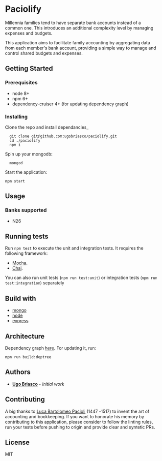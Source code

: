 # Paciolify

Millennia families tend to have separate bank accounts instead of a common one. This introduces an additional complexity level by managing expenses and budgets.

This application aims to facilitate family accounting by aggregating data from each member's bank account, providing a simple way to manage and control shared budgets and expenses.

## Getting Started

### Prerequisites

- node 8+
- npm 6+
- dependency-cruiser 4+ (for updating dependency graph)

### Installing

Clone the repo and install dependancies\_

```
  git clone git@github.com:ugobriasco/paciolify.git
  cd ./paciolify
  npm i
```

Spin up your mongodb:

```
  mongod
```

Start the application:

```
npm start
```

## Usage

### Banks supported

- N26

## Running tests

Run `npm test` to execute the unit and integration tests. It requires the following framework:

- [Mocha](https://mochajs.org/).
- [Chai](http://chaijs.com).

You can also run unit tests (`npm run test:unit`) or integration tests (`npm run test:integration`) separately

## Build with

- [mongo](https://docs.mongodb.com/getting-started/shell/)
- [node](https://nodejs.org/en/)
- [express](http://expressjs.com/)

## Architecture

Dependency graph [here](https://github.com/ugobriasco/paciolify/blob/master/dependencygraph.svg). For updating it, run:

```
npm run build:deptree
```

## Authors

- **[Ugo Briasco](https://github.com/ugobriasco)** - _Initial work_

## Contributing

A big thanks to [Luca Bartolomeo Pacioli](https://en.wikipedia.org/wiki/Luca_Pacioli) (1447 -1517) to invent the art of accounting and bookkeeping. If you want to honorate his memory by contributing to this application, please consider to follow the linting rules, run your tests before pushing to origin and provide clear and syntetic PRs.

## License

MIT
